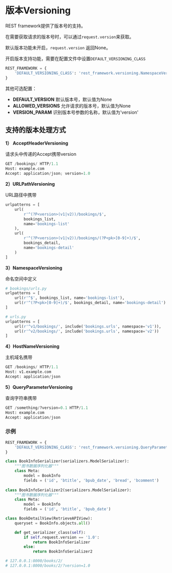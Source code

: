 # 版本Versioning

REST framework提供了版本号的支持。

在需要获取请求的版本号时，可以通过`request.version`来获取。

默认版本功能未开启，`request.version` 返回None。

开启版本支持功能，需要在配置文件中设置`DEFAULT_VERSIONING_CLASS`

```python
REST_FRAMEWORK = {
    'DEFAULT_VERSIONING_CLASS': 'rest_framework.versioning.NamespaceVersioning'
}
```

其他可选配置：

* **DEFAULT_VERSION**  默认版本号，默认值为None
* **ALLOWED_VERSIONS**  允许请求的版本号，默认值为None
* **VERSION_PARAM**  识别版本号参数的名称，默认值为'version'

## 支持的版本处理方式

**1） AcceptHeaderVersioning**

请求头中传递的Accept携带version

```python
GET /bookings/ HTTP/1.1
Host: example.com
Accept: application/json; version=1.0
```

**2）URLPathVersioning**

URL路径中携带

```python
urlpatterns = [
    url(
        r'^(?P<version>(v1|v2))/bookings/$',
        bookings_list,
        name='bookings-list'
    ),
    url(
        r'^(?P<version>(v1|v2))/bookings/(?P<pk>[0-9]+)/$',
        bookings_detail,
        name='bookings-detail'
    )
]
```

**3）NamespaceVersioning**

命名空间中定义

```python
# bookings/urls.py
urlpatterns = [
    url(r'^$', bookings_list, name='bookings-list'),
    url(r'^(?P<pk>[0-9]+)/$', bookings_detail, name='bookings-detail')
]

# urls.py
urlpatterns = [
    url(r'^v1/bookings/', include('bookings.urls', namespace='v1')),
    url(r'^v2/bookings/', include('bookings.urls', namespace='v2'))
]
```

**4）HostNameVersioning**

主机域名携带

```python
GET /bookings/ HTTP/1.1
Host: v1.example.com
Accept: application/json
```

**5）QueryParameterVersioning**

查询字符串携带

```python
GET /something/?version=0.1 HTTP/1.1
Host: example.com
Accept: application/json
```

### 示例

```python
REST_FRAMEWORK = {
    'DEFAULT_VERSIONING_CLASS': 'rest_framework.versioning.QueryParameterVersioning'
}
```

```python
class BookInfoSerializer(serializers.ModelSerializer):
    """图书数据序列化器"""
    class Meta:
        model = BookInfo
        fields = ('id', 'btitle', 'bpub_date', 'bread', 'bcomment')
        
class BookInfoSerializer2(serializers.ModelSerializer):
    """图书数据序列化器"""
    class Meta:
        model = BookInfo
        fields = ('id', 'btitle', 'bpub_date')

class BookDetailView(RetrieveAPIView):
    queryset = BookInfo.objects.all()

    def get_serializer_class(self):
        if self.request.version == '1.0':
            return BookInfoSerializer
        else:
            return BookInfoSerializer2

# 127.0.0.1:8000/books/2/
# 127.0.0.1:8000/books/2/?version=1.0
```

